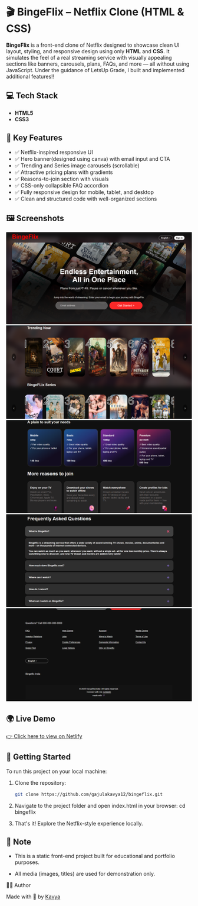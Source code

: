 # 🎬 BingeFlix – Netflix Clone (HTML & CSS)

**BingeFlix** is a front-end clone of Netflix designed to showcase clean UI layout, styling, and responsive design using only **HTML** and **CSS**. It simulates the feel of a real streaming service with visually appealing sections like banners, carousels, plans, FAQs, and more — all without using JavaScript. Under the guidance of LetsUp Grade, I built and implemented additional features!!

## 💻 Tech Stack
- **HTML5**
- **CSS3**

## 🌟 Key Features
- ✅ Netflix-inspired responsive UI
- ✅ Hero banner(designed using canva) with email input and CTA
- ✅ Trending and Series image carousels (scrollable)
- ✅ Attractive pricing plans with gradients
- ✅ Reasons-to-join section with visuals
- ✅ CSS-only collapsible FAQ accordion
- ✅ Fully responsive design for mobile, tablet, and desktop
- ✅ Clean and structured code with well-organized sections

## 🖼️ Screenshots
![BingeFlix Screenshots1](assets/screenshots/hero.png)
![BingeFlix Screenshots2](assets/screenshots/carousels.png)
![BingeFlix Screenshots3](assets/screenshots/cards.png)
![BingeFlix Screenshots4](assets/screenshots/faqs.png)
![BingeFlix Screenshots5](assets/screenshots/footer.png)

## 🌍 Live Demo

[👉 Click here to view on Netlify](https://bingeflix-by-kavya.netlify.app/)

## 🚀 Getting Started

To run this project on your local machine:

1. Clone the repository:
   ```bash
   git clone https://github.com/gajulakavya12/bingeflix.git

2. Navigate to the project folder and open index.html in your browser:
   cd bingeflix

3. That's it! Explore the Netflix-style experience locally.

## 📌 Note
- This is a static front-end project built for educational and portfolio purposes.

- All media (images, titles) are used for demonstration only.

🙋‍♀️ Author

Made with 🖤 by [Kavya](https://www.linkedin.com/in/gajulakavya12/)